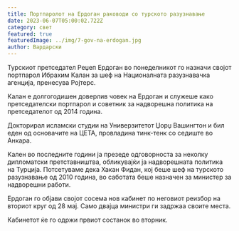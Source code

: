 ```yaml
---
title: Портпаролот на Ердоган раководи со турското разузнавање
date: 2023-06-07T05:00:02.722Z
category: свет
featured: true
featuredImage: ../img/7-gov-na-erdogan.jpg
author: Вардарски
---
```

Турскиот претседател Реџеп Ердоган во понеделникот го назначи својот портпарол Ибрахим Калан за шеф на Националната разузнавачка агенција, пренесува Ројтерс.

Калан е долгогодишен доверлив човек на Ердоган и служеше како претседателски портпарол и советник за надворешна политика на претседателот од 2014 година.

Докторирал исламски студии на Универзитетот Џорџ Вашингтон и бил еден од основачите на ЦЕТА, провладина тинк-тенк со седиште во Анкара.

Кален во последните години ја презеде одговорноста за неколку дипломатски претставништва, обликувајќи ја надворешната политика на Турција.
Потсетуваме дека Хакан Фидан, кој беше шеф на турското разузнавање од 2010 година, во саботата беше назначен за министер за надворешни работи.

Ердоган го објави својот сосема нов кабинет по неговиот реизбор на вториот круг од 28 мај. Само двајца министри ги задржаа своите места.

Кабинетот ќе го одржи првиот состанок во вторник.